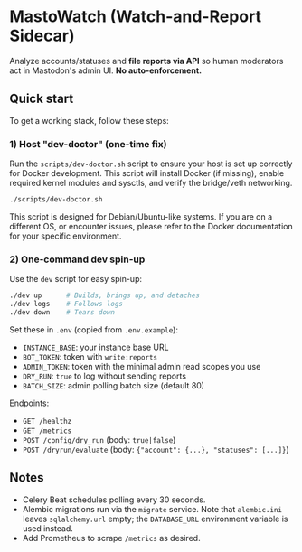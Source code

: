 # MastoWatch (Watch-and-Report Sidecar)

Analyze accounts/statuses and **file reports via API** so human moderators act in Mastodon's admin UI. **No auto-enforcement.**

## Quick start

To get a working stack, follow these steps:

### 1) Host "dev-doctor" (one-time fix)

Run the `scripts/dev-doctor.sh` script to ensure your host is set up correctly for Docker development. This script will install Docker (if missing), enable required kernel modules and sysctls, and verify the bridge/veth networking.

```bash
./scripts/dev-doctor.sh
```

This script is designed for Debian/Ubuntu-like systems. If you are on a different OS, or encounter issues, please refer to the Docker documentation for your specific environment.

### 2) One-command dev spin-up

Use the `dev` script for easy spin-up:

```bash
./dev up      # Builds, brings up, and detaches
./dev logs    # Follows logs
./dev down    # Tears down
```

Set these in `.env` (copied from `.env.example`):

* `INSTANCE_BASE`: your instance base URL
* `BOT_TOKEN`: token with `write:reports`
* `ADMIN_TOKEN`: token with the minimal admin read scopes you use
* `DRY_RUN`: `true` to log without sending reports
* `BATCH_SIZE`: admin polling batch size (default 80)


Endpoints:

* `GET /healthz`
* `GET /metrics`
* `POST /config/dry_run`  (body: `true|false`)
* `POST /dryrun/evaluate` (body: `{"account": {...}, "statuses": [...]}`)

## Notes

* Celery Beat schedules polling every 30 seconds.
* Alembic migrations run via the `migrate` service. Note that `alembic.ini` leaves `sqlalchemy.url` empty; the `DATABASE_URL` environment variable is used instead.
* Add Prometheus to scrape `/metrics` as desired.

```
